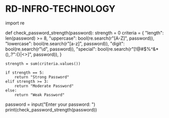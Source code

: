 # RD-INFRO-TECHNOLOGY
import re

def check_password_strength(password):
    strength = 0
    criteria = {
        "length": len(password) >= 8,
        "uppercase": bool(re.search(r"[A-Z]", password)),
        "lowercase": bool(re.search(r"[a-z]", password)),
        "digit": bool(re.search(r"\d", password)),
        "special": bool(re.search(r"[!@#$%^&*(),.?\":{}|<>]", password)),
    }

    strength = sum(criteria.values())

    if strength == 5:
        return "Strong Password"
    elif strength >= 3:
        return "Moderate Password"
    else:
        return "Weak Password"

password = input("Enter your password: ")
print(check_password_strength(password))
